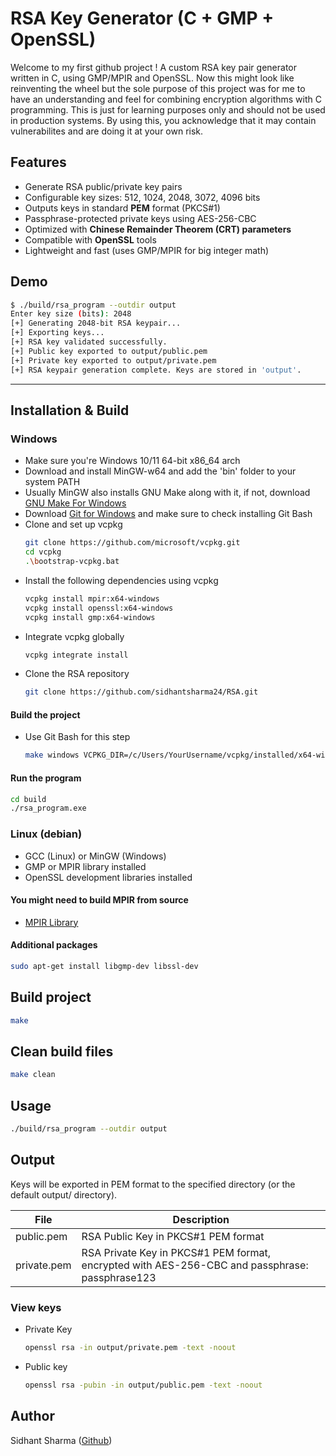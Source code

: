 # RSA Key Generator (C + GMP + OpenSSL)
Welcome to my first github project !
A custom RSA key pair generator written in C, using GMP/MPIR and OpenSSL.
Now this might look like reinventing the wheel but the sole purpose of this project was for me to have an understanding and feel for combining encryption algorithms with C programming. This is just for learning purposes only and should not be used in production systems. By using this, you acknowledge that it may contain vulnerabilites and are doing it at your own risk.

##  Features

- Generate RSA public/private key pairs
- Configurable key sizes: 512, 1024, 2048, 3072, 4096 bits
- Outputs keys in standard **PEM** format (PKCS#1)
- Passphrase-protected private keys using AES-256-CBC
- Optimized with **Chinese Remainder Theorem (CRT) parameters**
- Compatible with **OpenSSL** tools
- Lightweight and fast (uses GMP/MPIR for big integer math)

##  Demo

```bash
$ ./build/rsa_program --outdir output
Enter key size (bits): 2048
[+] Generating 2048-bit RSA keypair...
[+] Exporting keys...
[+] RSA key validated successfully.
[+] Public key exported to output/public.pem
[+] Private key exported to output/private.pem
[+] RSA keypair generation complete. Keys are stored in 'output'.
```

---

##  Installation & Build
### Windows
- Make sure you're Windows 10/11 64-bit x86_64 arch
- Download and install MinGW-w64 and add the 'bin' folder to your system PATH
- Usually MinGW also installs GNU Make along with it, if not, download [GNU Make For Windows](https://gnuwin32.sourceforge.net/downlinks/make.php)
- Download [Git for Windows](https://github.com/git-for-windows/git/releases/download/v2.48.1.windows.1/Git-2.48.1-64-bit.exe) and make sure to check installing Git Bash
- Clone and set up vcpkg
  ```bash
  git clone https://github.com/microsoft/vcpkg.git
  cd vcpkg
  .\bootstrap-vcpkg.bat
  ```
- Install the following dependencies using vcpkg
  ```bash
  vcpkg install mpir:x64-windows
  vcpkg install openssl:x64-windows
  vcpkg install gmp:x64-windows
  ```
- Integrate vcpkg globally
  ```bash
  vcpkg integrate install
  ```
- Clone the RSA repository
  ```bash
  git clone https://github.com/sidhantsharma24/RSA.git
  ```
#### Build the project
- Use Git Bash for this step
  ```bash
  make windows VCPKG_DIR=/c/Users/YourUsername/vcpkg/installed/x64-windows
  ```
#### Run the program
```bash
cd build
./rsa_program.exe
```

### Linux (debian) 
- GCC (Linux) or MinGW (Windows)
- GMP or MPIR library installed
- OpenSSL development libraries installed
#### You might need to build MPIR from source
- [MPIR Library](https://github.com/wbhart/mpir)

#### Additional packages
```bash
sudo apt-get install libgmp-dev libssl-dev
```

## Build project
```bash
make
```
## Clean build files
```bash
make clean
```
## Usage
```bash
./build/rsa_program --outdir output
```

## Output
Keys will be exported in PEM format to the specified directory (or the default output/ directory).

| File  | Description |
| ------------- | ------------- |
| public.pem | RSA Public Key in PKCS#1 PEM format|
| private.pem | RSA Private Key in PKCS#1 PEM format, encrypted with AES-256-CBC and passphrase: passphrase123  |

### View keys
- Private Key
  ```bash
  openssl rsa -in output/private.pem -text -noout
  ```
- Public key
  ```bash
  openssl rsa -pubin -in output/public.pem -text -noout
  ```
## Author
Sidhant Sharma ([Github](https://github.com/sidhantsharma24))







